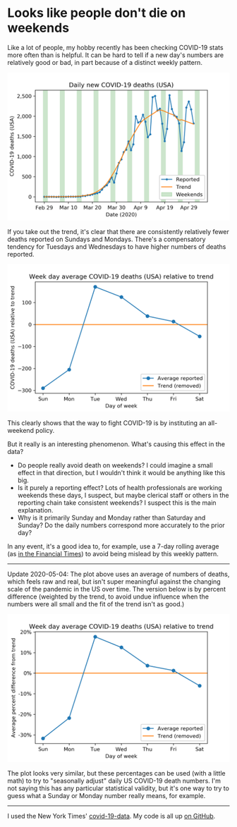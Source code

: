 # Looks like people don't die on weekends

Like a lot of people, my hobby recently has been checking COVID-19
stats more often than is helpful. It can be hard to tell if a new
day's numbers are relatively good or bad, in part because of a
distinct weekly pattern.

![Daily new COVID-19 deaths (USA)](data_and_trend.png)

If you take out the trend, it's clear that there are consistently
relatively fewer deaths reported on Sundays and Mondays. There's a
compensatory tendency for Tuesdays and Wednesdays to have higher
numbers of deaths reported.

![Week day average COVID-19 deaths (USA) relative to trend](week_day_residuals.png)

This clearly shows that the way to fight COVID-19 is by instituting an
all-weekend policy.

But it really is an interesting phenomenon. What's causing this effect
in the data?

 * Do people really avoid death on weekends? I could imagine a small
   effect in that direction, but I wouldn't think it would be anything
   like this big.
 * Is it purely a reporting effect? Lots of health professionals are
   working weekends these days, I suspect, but maybe clerical staff or
   others in the reporting chain take consistent weekends? I suspect
   this is the main explanation.
 * Why is it primarily Sunday and Monday rather than Saturday and
   Sunday? Do the daily numbers correspond more accurately to the
   prior day?

In any event, it's a good idea to, for example, use a 7-day rolling
average (as [in the Financial Times][]) to avoid being mislead by this
weekly pattern.

[in the Financial Times]: https://www.ft.com/coronavirus-latest


---

Update 2020-05-04: The plot above uses an average of numbers of
deaths, which feels raw and real, but isn't super meaningful against
the changing scale of the pandemic in the US over time. The version
below is by percent difference (weighted by the trend, to avoid undue
influence when the numbers were all small and the fit of the trend
isn't as good.)

![Week day average COVID-19 deaths (USA) relative to trend (percentage)](week_day_residuals_percent.png)

The plot looks very similar, but these percentages can be used (with a
little math) to try to "seasonally adjust" daily US COVID-19 death
numbers. I'm not saying this has any particular statistical validity,
but it's one way to try to guess what a Sunday or Monday number really
means, for example.


---

I used the New York Times' [covid-19-data][]. My code is all up
[on GitHub][].

[covid-19-data]: https://github.com/nytimes/covid-19-data
[on GitHub]: https://github.com/ajschumacher/covid_weekend
